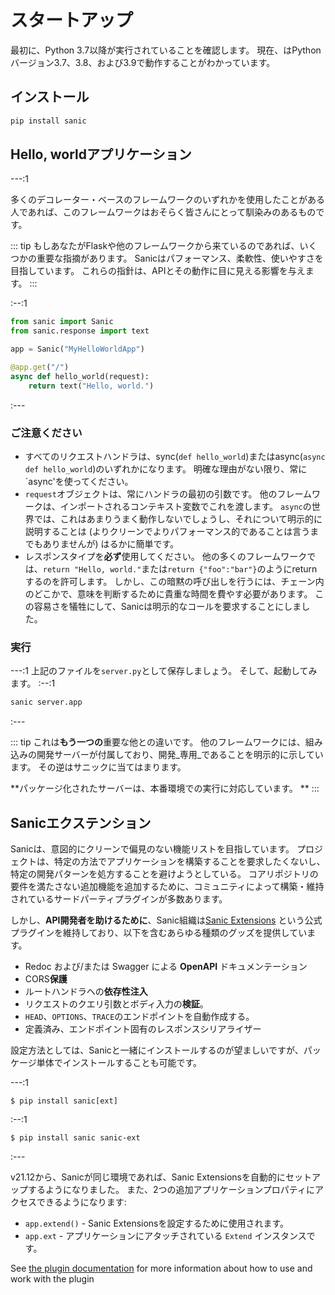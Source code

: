 # スタートアップ

最初に、Python 3.7以降が実行されていることを確認します。 現在、はPythonバージョン3.7、3.8、および3.9で動作することがわかっています。

## インストール

```bash
pip install sanic
```

## Hello, worldアプリケーション

---:1

多くのデコレーター・ベースのフレームワークのいずれかを使用したことがある人であれば、このフレームワークはおそらく皆さんにとって馴染みのあるものです。

::: tip 
もしあなたがFlaskや他のフレームワークから来ているのであれば、いくつかの重要な指摘があります。 Sanicはパフォーマンス、柔軟性、使いやすさを目指しています。 これらの指針は、APIとその動作に目に見える影響を与えます。
:::



:--:1

```python
from sanic import Sanic
from sanic.response import text

app = Sanic("MyHelloWorldApp")

@app.get("/")
async def hello_world(request):
    return text("Hello, world.")
```

:---

### ご注意ください

- すべてのリクエストハンドラは、sync(`def hello_world`)またはasync(`async def hello_world`)のいずれかになります。 明確な理由がない限り、常に`async'を使ってください。
- `request`オブジェクトは、常にハンドラの最初の引数です。 他のフレームワークは、インポートされるコンテキスト変数でこれを渡します。 `async`の世界では、これはあまりうまく動作しないでしょうし、それについて明示的に説明することは (よりクリーンでよりパフォーマンス的であることは言うまでもありませんが) はるかに簡単です。
- レスポンスタイプを**必ず**使用してください。 他の多くのフレームワークでは、`return "Hello, world."`または`return {"foo":"bar"}`のようにreturnするのを許可します。 しかし、この暗黙の呼び出しを行うには、チェーン内のどこかで、意味を判断するために貴重な時間を費やす必要があります。 この容易さを犠牲にして、Sanicは明示的なコールを要求することにしました。

### 実行

---:1 上記のファイルを`server.py`として保存しましょう。 そして、起動してみます。 :--:1
```bash
sanic server.app
```
:---

::: tip これは**もう一つの**重要な他との違いです。 他のフレームワークには、組み込みの開発サーバーが付属しており、開発_専用_であることを明示的に示しています。 その逆はサニックに当てはまります。

**パッケージ化されたサーバーは、本番環境での実行に対応しています。 ** :::

## Sanicエクステンション

Sanicは、意図的にクリーンで偏見のない機能リストを目指しています。 プロジェクトは、特定の方法でアプリケーションを構築することを要求したくないし、特定の開発パターンを処方することを避けようとしている。 コアリポジトリの要件を満たさない追加機能を追加するために、コミュニティによって構築・維持されているサードパーティプラグインが多数あります。

しかし、**API開発者を助けるために**、Sanic組織は[Sanic Extensions](../plugins/sanic-ext/getting-started.md) という公式プラグインを維持しており、以下を含むあらゆる種類のグッズを提供しています。

- Redoc および/または Swagger による **OpenAPI** ドキュメンテーション
- CORS**保護**
- ルートハンドラへの**依存性注入**
- リクエストのクエリ引数とボディ入力の**検証**。
- `HEAD`、`OPTIONS`、`TRACE`のエンドポイントを自動作成する。
- 定義済み、エンドポイント固有のレスポンスシリアライザー

設定方法としては、Sanicと一緒にインストールするのが望ましいですが、パッケージ単体でインストールすることも可能です。

---:1
```
$ pip install sanic[ext]
```
:--:1
```
$ pip install sanic sanic-ext
```
:---

v21.12から、Sanicが同じ環境であれば、Sanic Extensionsを自動的にセットアップするようになりました。 また、2つの追加アプリケーションプロパティにアクセスできるようになります:

- `app.extend()` - Sanic Extensionsを設定するために使用されます。
- `app.ext` - アプリケーションにアタッチされている `Extend` インスタンスです。

See [the plugin documentation](../plugins/sanic-ext/getting-started.md) for more information about how to use and work with the plugin
